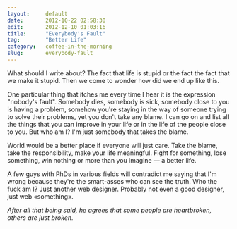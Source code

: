 ```yaml
---
layout:     default
date:       2012-10-22 02:58:30
edit:       2012-12-10 01:03:16
title:      "Everybody's Fault"
tag:        "Better Life"
category:   coffee-in-the-morning
slug:       everybody-fault
---
```


What should I write about? The fact that life is stupid or the fact the fact that we make it stupid. Then we come to wonder how did we end up like this.

One particular thing that itches me every time I hear it is the expression "nobody's fault". Somebody dies, somebody is sick, somebody close to you is having a problem, somehow you're staying in the way of someone trying to solve their problems, yet you don't take any blame. I can go on and list all the things that you can improve in your life or in the life of the people close to you. But who am I? I'm just somebody that takes the blame.

World would be a better place if everyone will just care. Take the blame, take the responsibility, make your life meaningful. Fight for something, lose something, win nothing or more than you imagine — a better life.

A few guys with PhDs in various fields will contradict me saying that I'm wrong because they're the smart-asses who can see the truth. Who the fuck am I? Just another web designer. Probably not even a good designer, just web «something».

*After all that being said, he agrees that some people are heartbroken, others are just broken.*
